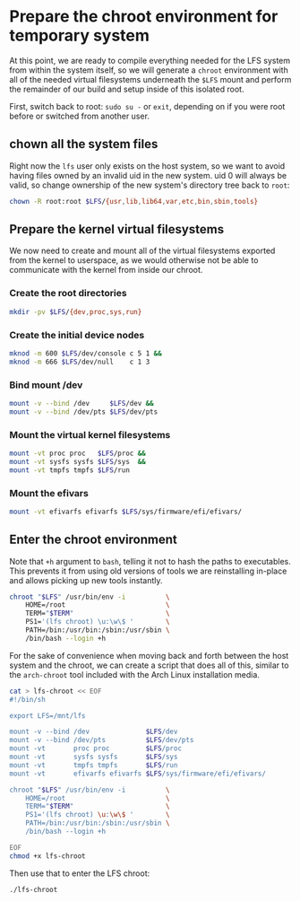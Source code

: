 # Prepare the chroot environment for temporary system

At this point, we are ready to compile everything needed for the LFS system from within the system itself, so we will generate a `chroot` environment with all of the needed virtual filesystems underneath the `$LFS` mount and perform the remainder of our build and setup inside of this isolated root.

First, switch back to root: `sudo su -` or `exit`, depending on if you were root before or switched from another user.

## chown all the system files

Right now the `lfs` user only exists on the host system, so we want to avoid having files owned by an invalid uid in the new system. uid 0 will always be valid, so change ownership of the new system's directory tree back to `root`:

```sh
chown -R root:root $LFS/{usr,lib,lib64,var,etc,bin,sbin,tools}
```

## Prepare the kernel virtual filesystems

We now need to create and mount all of the virtual filesystems exported from the kernel to userspace, as we would otherwise not be able to communicate with the kernel from inside our chroot.

### Create the root directories

```sh
mkdir -pv $LFS/{dev,proc,sys,run}
```

### Create the initial device nodes

```sh
mknod -m 600 $LFS/dev/console c 5 1 &&
mknod -m 666 $LFS/dev/null    c 1 3
```

### Bind mount /dev

```sh
mount -v --bind /dev     $LFS/dev &&
mount -v --bind /dev/pts $LFS/dev/pts
```

### Mount the virtual kernel filesystems

```sh
mount -vt proc proc   $LFS/proc &&
mount -vt sysfs sysfs $LFS/sys  &&
mount -vt tmpfs tmpfs $LFS/run
```

### Mount the efivars

```sh
mount -vt efivarfs efivarfs $LFS/sys/firmware/efi/efivars/
```

## Enter the chroot environment

Note that `+h` argument to `bash`, telling it not to hash the paths to executables. This prevents it from using old versions of tools we are reinstalling in-place and allows picking up new tools instantly.

```sh
chroot "$LFS" /usr/bin/env -i          \
    HOME=/root                         \
    TERM="$TERM"                       \
    PS1='(lfs chroot) \u:\w\$ '        \
    PATH=/bin:/usr/bin:/sbin:/usr/sbin \
    /bin/bash --login +h
```

For the sake of convenience when moving back and forth between the host system and the chroot, we can create a script that does all of this, similar to the `arch-chroot` tool included with the Arch Linux installation media.

```sh
cat > lfs-chroot << EOF
#!/bin/sh

export LFS=/mnt/lfs

mount -v --bind /dev              $LFS/dev
mount -v --bind /dev/pts          $LFS/dev/pts
mount -vt       proc proc         $LFS/proc
mount -vt       sysfs sysfs       $LFS/sys
mount -vt       tmpfs tmpfs       $LFS/run
mount -vt       efivarfs efivarfs $LFS/sys/firmware/efi/efivars/

chroot "$LFS" /usr/bin/env -i          \
    HOME=/root                         \
    TERM="$TERM"                       \
    PS1='(lfs chroot) \u:\w\$ '        \
    PATH=/bin:/usr/bin:/sbin:/usr/sbin \
    /bin/bash --login +h

EOF
chmod +x lfs-chroot
```

Then use that to enter the LFS chroot:

```sh
./lfs-chroot
```
